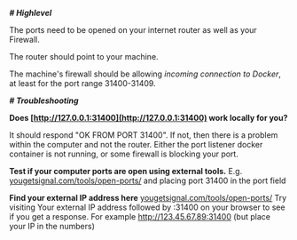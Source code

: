 _**# Highlevel**_

The ports need to be opened on your internet router as well as your Firewall. 

The router should point to your machine. 

The machine's firewall should be allowing *incoming connection to Docker*, at least for the port range 31400-31409.

_**# Troubleshooting**_

**Does [http://127.0.0.1:31400](http://127.0.0.1:31400) work locally for you?**

It should respond "OK FROM PORT 31400". 
If not, then there is a problem within the computer and not the router. 
Either the port listener docker container is not running, or some firewall is blocking your port. 

**Test if your computer ports are open using external tools.** 
E.g. [yougetsignal.com/tools/open-ports/](http://yougetsignal.com/tools/open-ports/) and placing port 31400 in the port field

**Find your external IP address here** [yougetsignal.com/tools/open-ports/](http://yougetsignal.com/tools/open-ports/) 
Try visiting Your external IP address followed by :31400 on your browser to see if you get a response. For example http://123.45.67.89:31400 (but place your IP in the numbers)